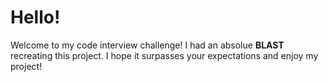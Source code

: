 # Hello!
Welcome to my code interview challenge!
I had an absolue **BLAST** recreating this project.
I hope it surpasses your expectations and enjoy my project!
